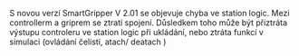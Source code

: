 S novou verzí SmartGripper V 2.01 se objevuje chyba ve station logic. Mezi controllerm a griprem se ztratí spojení. 
Důsledkem toho může být přiztráta výstupu controleru ve station logic při ukládání, nebo ztráta funkcí v simulaci (ovládání čelistí, atach/ deatach )
